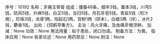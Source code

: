 序号：10192
名称：牙痛玉带膏
组成：僵蚕49条，细辛3钱，藁本3钱，川芎5钱，防风5钱，升麻5钱，白芷5钱，当归5钱，月石牙皂5钱，青盐5钱（煎汁用），珍珠3钱，龙骨1两，阳起石1两，宫粉1两（研末），白蜡3两（烊），冰片2钱，麝香1钱。
出处：《饲鹤亭集方》。
主治：风火牙痛，及虫痛牙根浮肿。
加减：None
功效：None
用法用量：贴于患处，闭口勿语。
制备方法：为膏。
临床应用：None
各家论述：None
用药禁忌：None
附注：None
